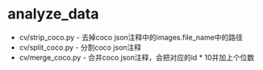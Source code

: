 # analyze_data

- cv/strip_coco.py - 去掉coco json注释中的images.file_name中的路径
- cv/split_coco.py - 分割coco json注释
- cv/merge_coco.py - 合并coco json注释，会把对应的id * 10并加上个位数